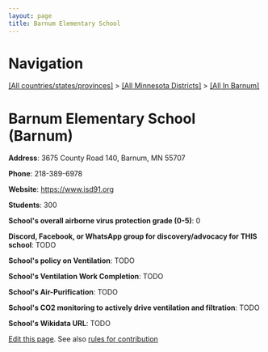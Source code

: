 ```yaml
---
layout: page
title: Barnum Elementary School
---
```

# Navigation

[[All countries/states/provinces]](../../..) > [[All Minnesota Districts]](../..) > [[All In Barnum]](..)

# Barnum Elementary School (Barnum)

**Address**: 3675 County Road 140, Barnum, MN 55707

**Phone**: 218-389-6978

**Website**: <https://www.isd91.org>

**Students**: 300

**School's overall airborne virus protection grade (0-5)**: 0

**Discord, Facebook, or WhatsApp group for discovery/advocacy for THIS school**: TODO

**School's policy on Ventilation**: TODO

**School's Ventilation Work Completion**: TODO

**School's Air-Purification**: TODO

**School's CO2 monitoring to actively drive ventilation and filtration**: TODO

**School's Wikidata URL**: TODO


[Edit this page](https://github.com/ventilate-schools/MN/edit/main/./Barnum/Barnum_Elementary_School.md). See also [rules for contribution](../../../contribution-rules/)